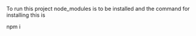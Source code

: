To run this project 
node_modules is to be installed and the command for installing this is 


npm i
